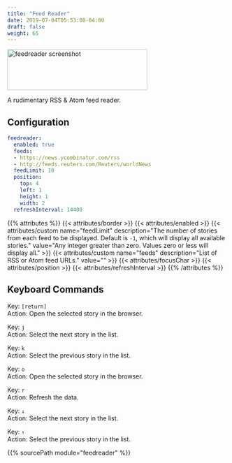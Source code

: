 ```yaml
---
title: "Feed Reader"
date: 2019-07-04T05:53:08-04:00
draft: false
weight: 65
---
```


<img class="screenshot" src="/imgs/modules/feedreader.png" width="320" height="94" alt="feedreader screenshot" />

A rudimentary RSS & Atom feed reader.

## Configuration

```yaml
feedreader:
  enabled: true
  feeds:
  - https://news.ycombinator.com/rss
  - http://feeds.reuters.com/Reuters/worldNews
  feedLimit: 10
  position:
    top: 4
    left: 1
    height: 1
    width: 2
  refreshInterval: 14400
```

{{% attributes %}}
  {{< attributes/border >}}
  {{< attributes/enabled >}}
  {{< attributes/custom name="feedLimit" description="The number of stories from each feed to be displayed. Default is `-1`, which will display all available stories." value="Any integer greater than zero. Values zero or less will display all." >}}
  {{< attributes/custom name="feeds" description="List of RSS or Atom feed URLs." value="" >}}
  {{< attributes/focusChar >}}
  {{< attributes/position >}}
  {{< attributes/refreshInterval >}}
{{% /attributes %}}
## Keyboard Commands

<span class="caption">Key:</span> `[return]` <br />
<span class="caption">Action:</span> Open the selected story in the browser.

<span class="caption">Key:</span> `j` <br />
<span class="caption">Action:</span> Select the next story in the list.

<span class="caption">Key:</span> `k` <br />
<span class="caption">Action:</span> Select the previous story in the list.

<span class="caption">Key:</span> `o` <br />
<span class="caption">Action:</span> Open the selected story in the browser.

<span class="caption">Key:</span> `r` <br />
<span class="caption">Action:</span> Refresh the data.

<span class="caption">Key:</span> `↓` <br />
<span class="caption">Action:</span> Select the next story in the list.

<span class="caption">Key:</span> `↑` <br />
<span class="caption">Action:</span> Select the previous story in the list.

{{% sourcePath module="feedreader" %}}